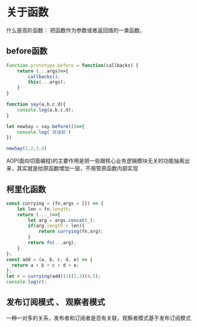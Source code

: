 # 关于函数
什么是高阶函数： 把函数作为参数或者返回值的一类函数。

## before函数
```js
Function.prototype.before = function(callbacks) {
    return (...args)=>{
        callbacks();
        this(...args);
    }
}

function say(a,b,c,d){
    console.log(a,b,c,d);
}

let newSay = say.before(()=>{
    console.log('说话前')
})

newSay(1,2,3,4)
```
AOP(面向切面编程)的主要作用是把一些跟核心业务逻辑模块无关的功能抽离出来，其实就是给原函数增加一层，不用管原函数内部实现

## 柯里化函数
```js
const currying = (fn,args = []) => {
    let len = fn.length;
    return (..._)=>{
        let arg = args.concat(_);
        if(arg.length < len){
            return currying(fn,arg);
        }
        return fn(...arg);
    }
};
const add = (a, b, c, d, e) => {
  return a + b + c + d + e;
};
let r = currying(add)(1)(2,3)(4,5);
console.log(r);
```

## 发布订阅模式 、 观察者模式
一种一对多的关系，发布者和订阅者是否有关联，观察者模式基于发布订阅模式